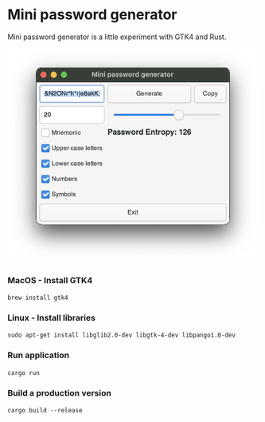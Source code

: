 # Mini password generator
Mini password generator is a little experiment with GTK4 and Rust.

![alt screenshot](screenshot.png)

### MacOS - Install GTK4
```
brew install gtk4
```

### Linux - Install libraries
```
sudo apt-get install libglib2.0-dev libgtk-4-dev libpango1.0-dev
```

### Run application
```
cargo run
```

### Build a production version
```
cargo build --release
```
